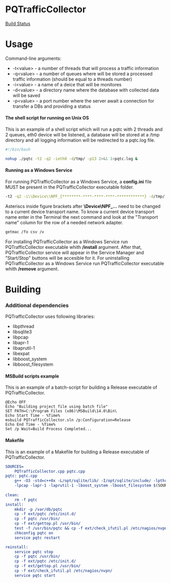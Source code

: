 # PQTrafficCollector

[Build Status](https://travis-ci.org/plexteq/PQTrafficCollector)

# Usage

Command-line arguments:
- -t\<value> - a number of threads that will process a traffic information
- -q\<value> - a number of queues where will be stored a processed traffic information (should be equal to a threads number)
- -i\<value> - a name of a deice that will be monitores
- -d\<value> - a directory name where the database with collected data will be saved
- -p\<value> - a port number where the server await a connection for transfer a DBs and providing a status

#### The shell script for running on Unix OS

This is an example of a shell script which will run a pqtc with 2 threads and 2 queues, 
eth0 device will be listened, a database will be stored at a /tmp directory and 
all logging information will be redirected to a pqtc.log file.

```bash
#!/bin/bash

nohup ./pqtc -t2 -q2 -ieth0 -d/tmp/ -p13 2>&1 1>pqtc.log &
```

#### Running as a Windows Service

For running PQTrafficCollector as a Windows Service, a <b>config.ini</b> file MUST be present in the PQTrafficCollector executable 
folder.

```bash
-t2 -q2 -i\\Device\\NPF_{********-****-****-****-************} -d/tmp/ -p13
```

Asteriscs inside figure brackets after <b>\\Device\\NPF_...</b> need to be changed to a current device transport name. To know a 
current device transport name enter in the Terminal the next command and look at the "Transport name" column for the row of a needed 
network adapter.

```bash
getmac /fo csv /v
```

For installing PQTrafficCollector as a Windows Service run PQTrafficCollector executable whith <b>/install</b> argument. After that,  PQTrafficCollector service will appear in the Service Manager and "Start/Stop" buttons will be accesible for it. 
For uninstalling PQTrafficCollector as a Windows Service run PQTrafficCollector executable whith <b>/remove</b> argument.

# Building

### Additional dependencies

PQTrafficCollector uses following libraries:
* libpthread
* libsqlite3 
* libpcap 
* libapr-1 
* libaprutil-1 
* libexpat 
* libboost_system 
* libboost_filesystem

#### MSBuild scripts example

This is an example of a batch-script for building a Release executable of PQTrafficCollector.

```batch
@Echo OFF
Echo "Building project file using batch file"
SET PATH=C:\Program Files (x86)\MSBuild\14.0\Bin\
Echo Start Time - %Time%
msbuild PQTrafficCollector.sln /p:Configuration=Release
Echo End Time - %Time%
Set /p Wait=Build Process Completed...
```

#### Makefile

This is an example of a Makefile for building a Release executable of PQTrafficCollector.

```cmake
SOURCES=
	PQTrafficCollector.cpp pqtc.cpp
pqtc: pqtc.cpp
	g++ -O3 -std=c++0x -L/opt/sqlite/lib/ -I/opt/sqlite/include/ -lpthread -lsqlite3 \
	-lpcap -lapr-1 -laprutil-1 -lboost_system -lboost_filesystem $(SOURCES) -o pqtc
	
clean:
	rm -f pqtc
install:
	mkdir -p /var/db/pqtc
	cp -f ext/pqtc /etc/init.d/
	cp -f pqtc /usr/bin/
	cp -f ext/gettop.pl /usr/bin/
	test -f /usr/bin/pqtc && cp -f ext/check_ifutil.pl /etc/nagios/nvpn/
	chkconfig pqtc on
	service pqtc restart

reinstall:
	service pqtc stop
	cp -f pqtc /usr/bin/
	cp -f ext/pqtc /etc/init.d/
	cp -f ext/gettop.pl /usr/bin/
	cp -f ext/check_ifutil.pl /etc/nagios/nvpn/
	service pqtc start
```
